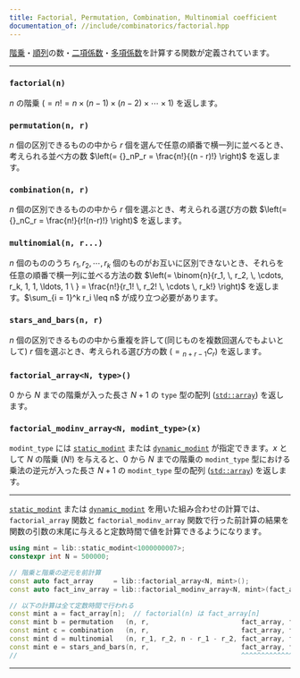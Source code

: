 ```yaml
---
title: Factorial, Permutation, Combination, Multinomial coefficient
documentation_of: //include/combinatorics/factorial.hpp
---
```


[階乗](https://ja.wikipedia.org/wiki/%E9%9A%8E%E4%B9%97)・[順列](https://ja.wikipedia.org/wiki/%E7%BD%AE%E6%8F%9B_(%E6%95%B0%E5%AD%A6))の数・[二項係数](https://ja.wikipedia.org/wiki/%E4%BA%8C%E9%A0%85%E4%BF%82%E6%95%B0)・[多項係数](https://ja.wikipedia.org/wiki/%E5%A4%9A%E9%A0%85%E4%BF%82%E6%95%B0)を計算する関数が定義されています。

---

### `factorial(n)`

$n$ の階乗 $\left(= n! = n \times (n - 1) \times (n - 2) \times \cdots \times 1 \right)$ を返します。

### `permutation(n, r)`

$n$ 個の区別できるものの中から $r$ 個を選んで任意の順番で横一列に並べるとき、考えられる並べ方の数 $\left(= {}_nP_r  = \frac{n!}{(n - r)!} \right)$ を返します。

### `combination(n, r)`

$n$ 個の区別できるものの中から $r$ 個を選ぶとき、考えられる選び方の数 $\left(= {}_nC_r = \frac{n!}{r!(n-r)!} \right)$ を返します。

### `multinomial(n, r...)`

$n$ 個のもののうち $r_1, \, r_2, \, \cdots, r_k$ 個のものがお互いに区別できないとき、それらを任意の順番で横一列に並べる方法の数 $\left(= \binom{n}{r_1, \, r_2, \, \cdots, r_k, 1, 1, \ldots, 1 \ } = \frac{n!}{r_1! \, r_2! \, \cdots \, r_k!} \right)$ を返します。$\sum_{i = 1}^k r_i \leq n$ が成り立つ必要があります。

### `stars_and_bars(n, r)`

$n$ 個の区別できるものの中から重複を許して(同じものを複数回選んでもよいとして) $r$ 個を選ぶとき、考えられる選び方の数 $\left(= {}_{n + r - 1}C_r \right)$ を返します。

### `factorial_array<N, type>()`

$0$ から $N$ までの階乗が入った長さ $N + 1$ の `type` 型の配列 ([`std::array`](https://cpprefjp.github.io/reference/array/array.html)) を返します。

### `factorial_modinv_array<N, modint_type>(x)`

`modint_type` には [`static_modint`](https://naskya.github.io/cp-library-cpp/include/algebra/static_modint.hpp) または [`dynamic_modint`](https://naskya.github.io/cp-library-cpp/include/algebra/dynamic_modint.hpp) が指定できます。$x$ として $N$ の階乗 ($N!$) を与えると、$0$ から $N$ までの階乗の `modint_type` 型における乗法の逆元が入った長さ $N + 1$ の `modint_type` 型の配列 ([`std::array`](https://cpprefjp.github.io/reference/array/array.html)) を返します。

---

[`static_modint`](https://naskya.github.io/cp-library-cpp/include/algebra/static_modint.hpp) または [`dynamic_modint`](https://naskya.github.io/cp-library-cpp/include/algebra/dynamic_modint.hpp) を用いた組み合わせの計算では、`factorial_array` 関数と `factorial_modinv_array` 関数で行った前計算の結果を関数の引数の末尾に与えると定数時間で値を計算できるようになります。

```cpp
using mint = lib::static_modint<1000000007>;
constexpr int N = 500000;

// 階乗と階乗の逆元を前計算
const auto fact_array     = lib::factorial_array<N, mint>();
const auto fact_inv_array = lib::factorial_modinv_array<N, mint>(fact_array.back());

// 以下の計算は全て定数時間で行われる
const mint a = fact_array[n];  // factorial(n) は fact_array[n]
const mint b = permutation   (n, r,                       fact_array, fact_inv_array);
const mint c = combination   (n, r,                       fact_array, fact_inv_array);
const mint d = multinomial   (n, r_1, r_2, n - r_1 - r_2, fact_array, fact_inv_array);
const mint e = stars_and_bars(n, r,                       fact_array, fact_inv_array);
//                                                        ^^^^^^^^^^^^^^^^^^^^^^^^^^
```

---
